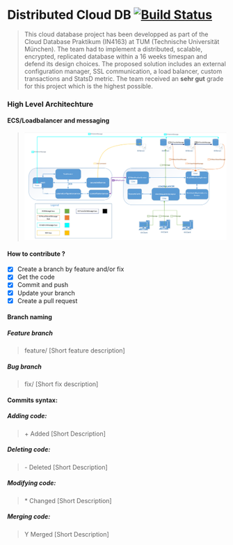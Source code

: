 # Distributed Cloud DB [![Build Status](https://travis-ci.com/benedekh/WeLoveClouds.svg?token=TkqqReeFN5GNomAvvTWP&branch=master)](https://travis-ci.com/benedekh/WeLoveClouds)
> This cloud database project has been developped as part of the Cloud Database Praktikum (IN4163) at TUM (Technische Universität München). The team had to implement a distributed, scalable, encrypted, replicated database within a 16 weeks timespan and defend its design choices. The proposed solution includes an external configuration manager, SSL communication, a load balancer, custom transactions and StatsD metric. The team received an <strong>sehr gut</strong> grade for this project which is the highest possible.

### High Level Architechture
#### ECS/Loadbalancer and messaging
> <img src="architechture.PNG">

#### How to contribute ?
- [X] Create a branch by feature and/or fix
- [X] Get the code
- [X] Commit and push
- [X] Update your branch
- [X] Create a pull request

#### Branch naming

##### Feature branch
> feature/ [Short feature description]

##### Bug branch
> fix/ [Short fix description]

#### Commits syntax:

##### Adding code:
> \+ Added [Short Description]

##### Deleting code:
> \- Deleted [Short Description]

##### Modifying code:
> \* Changed [Short Description]

##### Merging code:
> Y Merged [Short Description]
